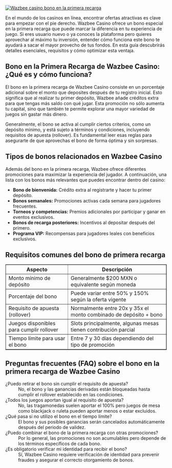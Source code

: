 [![Wazbee casino bono en la primera recarga](https://123-caf.pages.dev/gitsignup.png)](https://vrmoo.ru/Bt82HjjY)

<p>En el mundo de los casinos en línea, encontrar ofertas atractivas es clave para empezar con el pie derecho. Wazbee Casino ofrece un bono especial en la primera recarga que puede marcar la diferencia en tu experiencia de juego. Si eres usuario nuevo o ya conoces la plataforma pero quieres aprovechar al máximo tu inversión, entender cómo funciona este bono te ayudará a sacar el mayor provecho de tus fondos. En esta guía descubrirás detalles esenciales, requisitos y cómo optimizar esta ventaja.</p>  <h2>Bono en la Primera Recarga de Wazbee Casino: ¿Qué es y cómo funciona?</h2> <p>El bono en la primera recarga de Wazbee Casino consiste en un porcentaje adicional sobre el monto que deposites después de tu registro inicial. Esto significa que al realizar tu primer depósito, Wazbee añade créditos extra para que tengas más saldo con qué jugar. Esta promoción no sólo aumenta tu capital, sino que también te permite explorar una mayor variedad de juegos sin gastar más dinero.</p> <p>Generalmente, el bono se activa al cumplir ciertos criterios, como un depósito mínimo, y está sujeto a términos y condiciones, incluyendo requisitos de apuesta (rollover). Es fundamental leer esas reglas para asegurarte de que aprovechas el bono de forma óptima y sin sorpresas.</p>  <h2>Tipos de bonos relacionados en Wazbee Casino</h2> <p>Además del bono en la primera recarga, Wazbee ofrece diferentes promociones para maximizar la experiencia del jugador. A continuación, una lista con los bonos más relevantes que puedes encontrar dentro del casino:</p>  <ul>   <li><strong>Bono de bienvenida:</strong> Crédito extra al registrarte y hacer tu primer depósito.</li>   <li><strong>Bonos semanales:</strong> Promociones activas cada semana para jugadores frecuentes.</li>   <li><strong>Torneos y competencias:</strong> Premios adicionales por participar y ganar en eventos exclusivos.</li>   <li><strong>Bonos de recarga posteriores:</strong> Incentivos al depositar después del primero.</li>   <li><strong>Programa VIP:</strong> Recompensas para jugadores leales con beneficios exclusivos.</li> </ul>  <h2>Requisitos comunes del bono de primera recarga</h2> <table border="1" cellspacing="0" cellpadding="5">   <thead>     <tr>       <th>Aspecto</th>       <th>Descripción</th>     </tr>   </thead>   <tbody>     <tr>       <td>Monto mínimo de depósito</td>       <td>Generalmente $200 MXN o equivalente según moneda</td>     </tr>     <tr>       <td>Porcentaje del bono</td>       <td>Puede variar entre 50% y 150% según la oferta vigente</td>     </tr>     <tr>       <td>Requisito de apuesta (rollover)</td>       <td>Normalmente entre 20x y 35x el monto combinado de depósito + bono</td>     </tr>     <tr>       <td>Juegos disponibles para cumplir rollover</td>       <td>Slots principalmente, algunas mesas tienen contribución parcial</td>     </tr>     <tr>       <td>Tiempo límite para usar el bono</td>       <td>Entre 7 y 30 días dependiendo del tipo de promoción</td>     </tr>   </tbody> </table>  <h2>Preguntas frecuentes (FAQ) sobre el bono en la primera recarga de Wazbee Casino</h2>  <dl>   <dt>¿Puedo retirar el bono sin cumplir el requisito de apuesta?</dt>   <dd>No, el bono y las ganancias derivadas están bloqueadas hasta cumplir el rollover establecido en las condiciones.</dd>    <dt>¿Todos los juegos aportan igual al requisito de apuesta?</dt>   <dd>No, las tragamonedas suelen aportar el 100% pero juegos de mesa como blackjack o ruleta pueden aportar menos o estar excluidos.</dd>    <dt>¿Qué pasa si no utilizo el bono en el tiempo límite?</dt>   <dd>El bono y sus posibles ganancias serán cancelados automáticamente después del periodo de validez.</dd>    <dt>¿Puedo combinar el bono de la primera recarga con otras promociones?</dt>   <dd>Por lo general, las promociones no son acumulables pero depende de los términos específicos de cada bono.</dd>    <dt>¿Es obligatorio verificar mi identidad para recibir el bono?</dt>   <dd>Sí, Wazbee Casino requiere verificación de identidad para prevenir fraudes y asegurar el correcto otorgamiento de bonos.</dd> </dl>